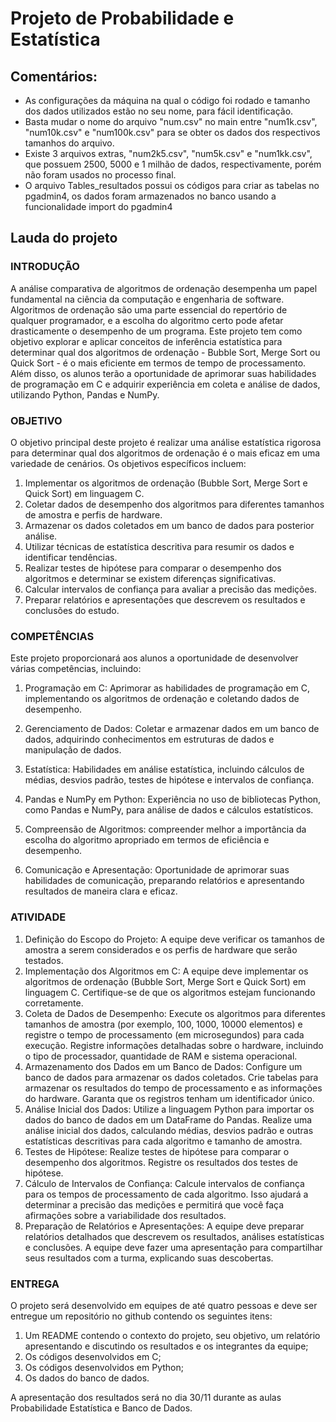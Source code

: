 # Projeto de Probabilidade e Estatística

## Comentários:
- As configurações da máquina na qual o código foi rodado e tamanho dos dados utilizados estão no seu nome, para fácil identificação.
- Basta mudar o nome do arquivo "num.csv" no main entre "num1k.csv", "num10k.csv" e "num100k.csv" para se obter os dados dos respectivos tamanhos do arquivo.
- Existe 3 arquivos extras, "num2k5.csv", "num5k.csv" e "num1kk.csv", que possuem 2500, 5000 e 1 milhão de dados, respectivamente, porém não foram usados no processo final.
- O arquivo Tables_resultados possui os códigos para criar as tabelas no pgadmin4, os dados foram armazenados no banco usando a funcionalidade import do pgadmin4


## Lauda do projeto

### INTRODUÇÃO

A análise comparativa de algoritmos de ordenação desempenha um papel
fundamental na ciência da computação e engenharia de software. Algoritmos de
ordenação são uma parte essencial do repertório de qualquer programador, e a
escolha do algoritmo certo pode afetar drasticamente o desempenho de um
programa. Este projeto tem como objetivo explorar e aplicar conceitos de inferência
estatística para determinar qual dos algoritmos de ordenação - Bubble Sort, Merge
Sort ou Quick Sort - é o mais eficiente em termos de tempo de processamento.
Além disso, os alunos terão a oportunidade de aprimorar suas habilidades de
programação em C e adquirir experiência em coleta e análise de dados, utilizando
Python, Pandas e NumPy.

### OBJETIVO

O objetivo principal deste projeto é realizar uma análise estatística rigorosa
para determinar qual dos algoritmos de ordenação é o mais eficaz em uma
variedade de cenários. Os objetivos específicos incluem:
1. Implementar os algoritmos de ordenação (Bubble Sort, Merge Sort e Quick
Sort) em linguagem C.
2. Coletar dados de desempenho dos algoritmos para diferentes tamanhos de
amostra e perfis de hardware.
3. Armazenar os dados coletados em um banco de dados para posterior
análise.
4. Utilizar técnicas de estatística descritiva para resumir os dados e identificar
tendências.
5. Realizar testes de hipótese para comparar o desempenho dos algoritmos e
determinar se existem diferenças significativas.
6. Calcular intervalos de confiança para avaliar a precisão das medições.
7. Preparar relatórios e apresentações que descrevem os resultados e
conclusões do estudo.

### COMPETÊNCIAS

Este projeto proporcionará aos alunos a oportunidade de desenvolver várias
competências, incluindo:
1. Programação em C: Aprimorar as habilidades de programação em C,
implementando os algoritmos de ordenação e coletando dados de
desempenho.

2. Gerenciamento de Dados: Coletar e armazenar dados em um banco de
dados, adquirindo conhecimentos em estruturas de dados e manipulação de
dados.
3. Estatística: Habilidades em análise estatística, incluindo cálculos de médias,
desvios padrão, testes de hipótese e intervalos de confiança.
4. Pandas e NumPy em Python: Experiência no uso de bibliotecas Python,
como Pandas e NumPy, para análise de dados e cálculos estatísticos.
5. Compreensão de Algoritmos: compreender melhor a importância da
escolha do algoritmo apropriado em termos de eficiência e desempenho.
6. Comunicação e Apresentação: Oportunidade de aprimorar suas habilidades
de comunicação, preparando relatórios e apresentando resultados de
maneira clara e eficaz.

### ATIVIDADE

1. Definição do Escopo do Projeto:
A equipe deve verificar os tamanhos de amostra a serem considerados e os
perfis de hardware que serão testados.
2. Implementação dos Algoritmos em C:
A equipe deve implementar os algoritmos de ordenação (Bubble Sort, Merge
Sort e Quick Sort) em linguagem C. Certifique-se de que os algoritmos estejam
funcionando corretamente.
3. Coleta de Dados de Desempenho:
Execute os algoritmos para diferentes tamanhos de amostra (por exemplo,
100, 1000, 10000 elementos) e registre o tempo de processamento (em
microsegundos) para cada execução.
Registre informações detalhadas sobre o hardware, incluindo o tipo de
processador, quantidade de RAM e sistema operacional.
4. Armazenamento dos Dados em um Banco de Dados:
Configure um banco de dados para armazenar os dados coletados.
Crie tabelas para armazenar os resultados do tempo de processamento e as
informações do hardware. Garanta que os registros tenham um identificador único.
5. Análise Inicial dos Dados:
Utilize a linguagem Python para importar os dados do banco de dados em um
DataFrame do Pandas.
Realize uma análise inicial dos dados, calculando médias, desvios padrão e
outras estatísticas descritivas para cada algoritmo e tamanho de amostra.
6. Testes de Hipótese:
Realize testes de hipótese para comparar o desempenho dos algoritmos.
Registre os resultados dos testes de hipótese.
7. Cálculo de Intervalos de Confiança:
Calcule intervalos de confiança para os tempos de processamento de cada
algoritmo. Isso ajudará a determinar a precisão das medições e permitirá que você
faça afirmações sobre a variabilidade dos resultados.
8. Preparação de Relatórios e Apresentações:
A equipe deve preparar relatórios detalhados que descrevem os resultados,
análises estatísticas e conclusões.
A equipe deve fazer uma apresentação para compartilhar seus resultados
com a turma, explicando suas descobertas.

### ENTREGA

O projeto será desenvolvido em equipes de até quatro pessoas e deve ser
entregue um repositório no github contendo os seguintes itens:

1. Um README contendo o contexto do projeto, seu objetivo, um relatório
apresentando e discutindo os resultados e os integrantes da equipe;
2. Os códigos desenvolvidos em C;
3. Os códigos desenvolvidos em Python;
4. Os dados do banco de dados.

A apresentação dos resultados será no dia 30/11 durante as aulas
Probabilidade Estatística e Banco de Dados.
